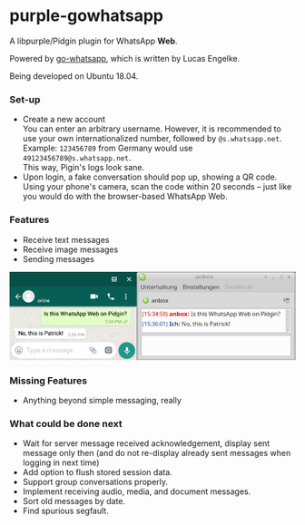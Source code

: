 # purple-gowhatsapp

A libpurple/Pidgin plugin for WhatsApp **Web**.

Powered by [go-whatsapp](https://github.com/Rhymen/go-whatsapp), which is written by Lucas Engelke.

Being developed on Ubuntu 18.04.

### Set-up

* Create a new account  
  You can enter an arbitrary username. 
  However, it is recommended to use your own internationalized number, followed by `@s.whatsapp.net`.  
  Example: `123456789` from Germany would use `49123456789@s.whatsapp.net`.  
  This way, Pigin's logs look sane.
* Upon login, a fake conversation should pop up, showing a QR code.  
  Using your phone's camera, scan the code within 20 seconds – just like you would do with the browser-based WhatsApp Web.

### Features

* Receive text messages
* Receive image messages
* Sending messages

![Instant Message](/instant_message.png?raw=true "Instant Message Screenshot")  

### Missing Features

* Anything beyond simple messaging, really

### What could be done next

* Wait for server message received acknowledgement, display sent message only then (and do not re-display already sent messages when logging in next time)
* Add option to flush stored session data.
* Support group conversations properly.
* Implement receiving audio, media, and document messages.
* Sort old messages by date.
* Find spurious segfault.
